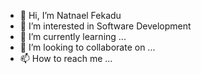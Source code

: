 - 👋 Hi, I’m Natnael Fekadu
- 👀 I’m interested in Software Development
- 🌱 I’m currently learning ...
- 💞️ I’m looking to collaborate on ...
- 📫 How to reach me ...

<!---
natfek/natfek is a ✨ special ✨ repository because its `README.md` (this file) appears on your GitHub profile.
You can click the Preview link to take a look at your changes.
--->
